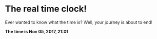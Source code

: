 # The real time clock!

Ever wanted to know what the time is? Well, your journey is about to end!

**The time is Nov 05, 2017, 21:01**